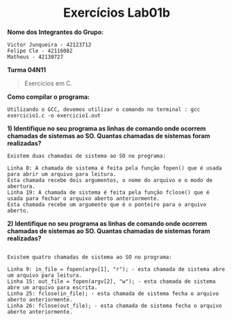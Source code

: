 <h1 align="center"> Exercícios Lab01b</h1>

**Nome dos Integrantes do Grupo:**
```
Victor Junqueira - 42123712
Felipe Cle - 42116082
Matheus - 42130727

```
**Turma 04N11**

> Exercícios em C.


**Como compilar o programa:**

```
Utilizando o GCC, devemos utilizar o comando no terminal : gcc exercicio1.c -o exercicio1.out

```

**1) Identifique no seu programa as linhas de comando onde ocorrem chamadas de sistemas ao SO. 
Quantas chamadas de sistemas foram realizadas?**

```
Existem duas chamadas de sistema ao SO no programa:

Linha 8: A chamada de sistema é feita pela função fopen() que é usada para abrir um arquivo para leitura. 
Esta chamada recebe dois argumentos, o nome do arquivo e o modo de abertura.
Linha 19: A chamada de sistema é feita pela função fclose() que é usada para fechar o arquivo aberto anteriormente. 
Esta chamada recebe um argumento que é o ponteiro para o arquivo aberto.

```
**2) Identifique no seu programa as linhas de comando onde ocorrem chamadas de sistemas ao SO. 
Quantas chamadas de sistemas foram realizadas?**

```

Existem quatro chamadas de sistema ao SO no programa:

Linha 9: in_file = fopen(argv[1], "r"); - esta chamada de sistema abre um arquivo para leitura.
Linha 15: out_file = fopen(argv[2], "w"); - esta chamada de sistema abre um arquivo para escrita.
Linha 25: fclose(in_file); - esta chamada de sistema fecha o arquivo aberto anteriormente.
Linha 26: fclose(out_file); - esta chamada de sistema fecha o arquivo aberto anteriormente.
